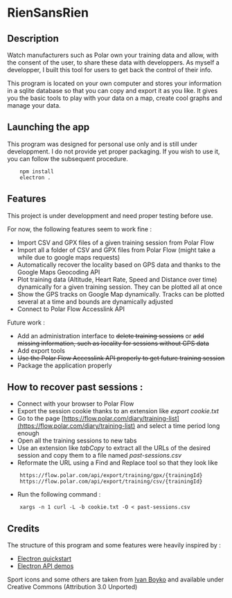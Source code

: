 # RienSansRien

## Description

Watch manufacturers such as Polar own your training data and allow, with the consent of the user, to share these data with developpers.
As myself a developper, I built this tool for users to get back the control of their info.

This program is located on your own computer and stores your information in a sqlite database so that you can copy and export it as you like.
It gives you the basic tools to play with your data on a map, create cool graphs and manage your data.

## Launching the app

This program was designed for personal use only and is still under developpment.
I do not provide yet proper packaging.
If you wish to use it, you can follow the subsequent procedure.

```
    npm install
    electron .
```

## Features

This project is under developpment and need proper testing before use.

For now, the following features seem to work fine :

- Import CSV and GPX files of a given training session from Polar Flow
- Import all a folder of CSV and GPX files from Polar Flow (might take a while due to google maps requests)
- Automatically recover the locality based on GPS data and thanks to the Google Maps Geocoding API
- Plot training data (Altitude, Heart Rate, Speed and Distance over time) dynamically for a given training session. They can be plotted all at once
- Show the GPS tracks on Google Map dynamically. Tracks can be plotted several at a time and bounds are dynamically adjusted
- Connect to Polar Flow Accesslink API

Future work :

- Add an administration interface to ~~delete training sessions~~ or ~~add missing information, such as locality for sessions without GPS data~~
- Add export tools
- ~~Use the Polar Flow Accesslink API properly to get future training session~~
- Package the application properly

## How to recover past sessions :

- Connect with your browser to Polar Flow
- Export the session cookie thanks to an extension like *export cookie.txt*
- Go to the page [https://flow.polar.com/diary/training-list](https://flow.polar.com/diary/training-list) and select a time period long enough
- Open all the training sessions to new tabs
- Use an extension like *tabCopy* to extract all the URLs of the desired session and copy them to a file named *past-sessions.csv*
- Reformate the URL using a Find and Replace tool so that they look like
```
    https://flow.polar.com/api/export/training/gpx/{trainingId}
    https://flow.polar.com/api/export/training/csv/{trainingId}
```
- Run the following command :
```
    xargs -n 1 curl -L -b cookie.txt -O < past-sessions.csv
```

## Credits

The structure of this program and some features were heavily inspired by :

- [Electron quickstart](https://github.com/electron/electron-quick-start)
- [Electron API demos](https://github.com/electron/electron-api-demos)

Sport icons and some others are taken from [Ivan Boyko](https://www.iconfinder.com/visualpharm) and available under Creative Commons (Attribution 3.0 Unported)
